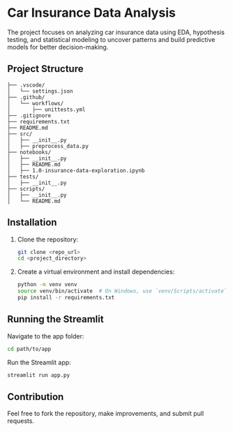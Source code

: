 # Car Insurance Data Analysis
The project focuses on analyzing car insurance data using EDA, hypothesis testing, and statistical modeling to uncover patterns and build predictive models for better decision-making.

## Project Structure

```
├── .vscode/
│   └── settings.json
├── .github/
│   └── workflows/
│       ├── unittests.yml
├── .gitignore
├── requirements.txt
├── README.md
├── src/
│   ├── __init__.py
│   ├── preprocess_data.py
├── notebooks/
│   ├── __init__.py
│   ├── README.md
│   ├── 1.0-insurance-data-exploration.ipynb
├── tests/
│   ├── __init__.py
├── scripts/
│   ├── __init__.py
│   └── README.md

```

## Installation

1. Clone the repository:
   ```bash
   git clone <repo_url>
   cd <project_directory>
   ```

2. Create a virtual environment and install dependencies:
   ```bash
   python -m venv venv
   source venv/bin/activate  # On Windows, use `venv/Scripts/activate`
   pip install -r requirements.txt
   ```

## Running the Streamlit

Navigate to the app folder:
```bash
cd path/to/app
```
Run the Streamlit app:
```bash
streamlit run app.py
```

## Contribution

Feel free to fork the repository, make improvements, and submit pull requests.